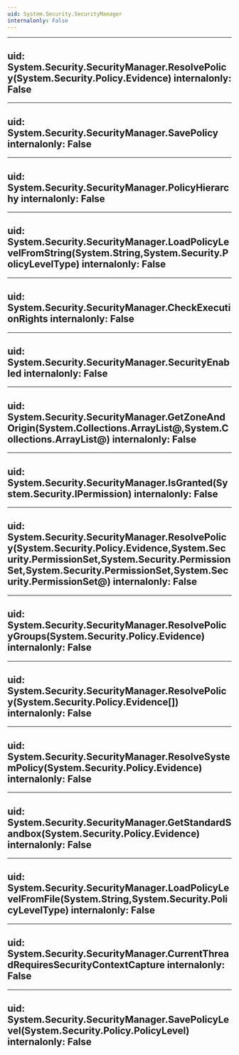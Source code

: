 ```yaml
---
uid: System.Security.SecurityManager
internalonly: False
---
```


---
uid: System.Security.SecurityManager.ResolvePolicy(System.Security.Policy.Evidence)
internalonly: False
---

---
uid: System.Security.SecurityManager.SavePolicy
internalonly: False
---

---
uid: System.Security.SecurityManager.PolicyHierarchy
internalonly: False
---

---
uid: System.Security.SecurityManager.LoadPolicyLevelFromString(System.String,System.Security.PolicyLevelType)
internalonly: False
---

---
uid: System.Security.SecurityManager.CheckExecutionRights
internalonly: False
---

---
uid: System.Security.SecurityManager.SecurityEnabled
internalonly: False
---

---
uid: System.Security.SecurityManager.GetZoneAndOrigin(System.Collections.ArrayList@,System.Collections.ArrayList@)
internalonly: False
---

---
uid: System.Security.SecurityManager.IsGranted(System.Security.IPermission)
internalonly: False
---

---
uid: System.Security.SecurityManager.ResolvePolicy(System.Security.Policy.Evidence,System.Security.PermissionSet,System.Security.PermissionSet,System.Security.PermissionSet,System.Security.PermissionSet@)
internalonly: False
---

---
uid: System.Security.SecurityManager.ResolvePolicyGroups(System.Security.Policy.Evidence)
internalonly: False
---

---
uid: System.Security.SecurityManager.ResolvePolicy(System.Security.Policy.Evidence[])
internalonly: False
---

---
uid: System.Security.SecurityManager.ResolveSystemPolicy(System.Security.Policy.Evidence)
internalonly: False
---

---
uid: System.Security.SecurityManager.GetStandardSandbox(System.Security.Policy.Evidence)
internalonly: False
---

---
uid: System.Security.SecurityManager.LoadPolicyLevelFromFile(System.String,System.Security.PolicyLevelType)
internalonly: False
---

---
uid: System.Security.SecurityManager.CurrentThreadRequiresSecurityContextCapture
internalonly: False
---

---
uid: System.Security.SecurityManager.SavePolicyLevel(System.Security.Policy.PolicyLevel)
internalonly: False
---
